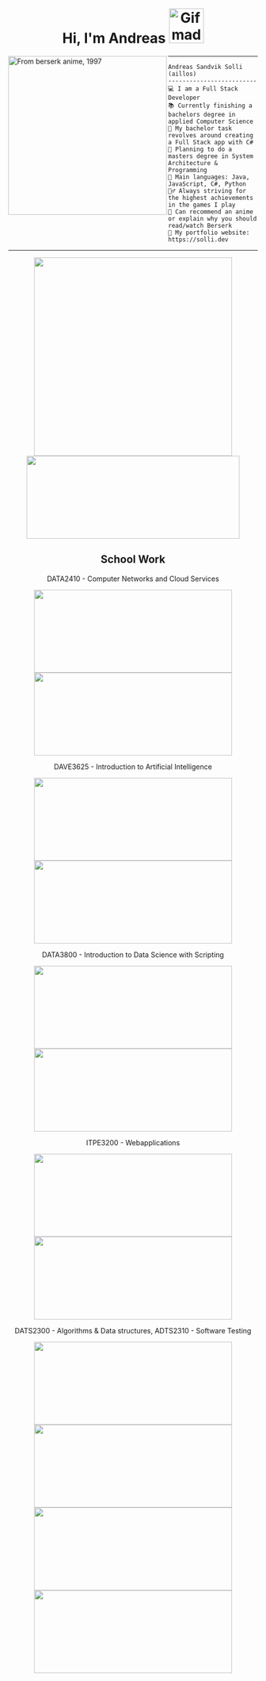 <h1 align="center"> Hi, I'm Andreas <img src="https://media4.giphy.com/media/v1.Y2lkPTc5MGI3NjExcTZ3b3FheDQ5MXNnOG1rb2Q5Z3pnYThjY2Z1a2kzMXZtanhqdjI2YSZlcD12MV9pbnRlcm5hbF9naWZfYnlfaWQmY3Q9cw/8D3Gf3h56UaFa1Iwx2/giphy.gif" width="70" alt="Gif made by me, 2017" /> </h1>

<img align="left" src="https://i.imgur.com/JHeol73.png" alt="From berserk anime, 1997" width="320" />
<hr>

```
Andreas Sandvik Solli (aillos)
-------------------------
💻 I am a Full Stack Developer
📚 Currently finishing a bachelors degree in applied Computer Science
🔭 My bachelor task revolves around creating a Full Stack app with C#
📝 Planning to do a masters degree in System Architecture & Programming
🌟 Main languages: Java, JavaScript, C#, Python
🧗‍♂️ Always striving for the highest achievements in the games I play
💬 Can recommend an anime or explain why you should read/watch Berserk
🔗 My portfolio website: https://solli.dev
```
<hr>

<div align="center" >
  <picture>
    <source
      srcset="https://github-readme-stats-aillos-projects.vercel.app/api?username=aillos&show_icons=true&theme=transparent"
      media="(prefers-color-scheme: dark)" width="400px"
    />
    <source
      srcset="https://github-readme-stats-aillos-projects.vercel.app/api?username=aillos&show_icons=true"
      media="(prefers-color-scheme: light), (prefers-color-scheme: no-preference)" width="400px"
    />
    <img src="https://github-readme-stats-aillos-projects.vercel.app/api?username=aillos&show_icons=true" width="400px" />
  </picture>
  
  <picture>
    <source
      srcset="https://github-readme-stats-git-dependabot-npman-374823-aillos-projects.vercel.app/api/top-langs/?username=aillos&layout=compact&theme=transparent&langs_count=12&hide_progress=true&card_width=430"
      media="(prefers-color-scheme: dark)"  height="167px" width="430px"
    />
    <source
      srcset="https://github-readme-stats-git-dependabot-npman-374823-aillos-projects.vercel.app/api/top-langs/?username=aillos&layout=compact&langs_count=12&hide_progress=true&card_width=430"
      media="(prefers-color-scheme: light), (prefers-color-scheme: no-preference)"  height="167px" width="430px"
    />
    <img src="https://github-readme-stats-git-dependabot-npman-374823-aillos-projects.vercel.app/api/top-langs/?username=aillos&layout=compact&langs_count=12&hide_progress=true&card_width=430"  height="167px" width="430px"/>
  </picture>
</div>

<div>
  <h2 align="center">School Work</h2>
  <div align="center">
  <p>DATA2410 - Computer Networks and Cloud Services</p>
    <a href="https://www.github.com/aillos/dataskyOblig1">
   <picture>
    <source
      srcset="https://github-readme-stats-git-dependabot-npman-374823-aillos-projects.vercel.app/api/pin?username=aillos&repo=dataskyOblig1&theme=transparent&card_width=400"
      media="(prefers-color-scheme: dark)"  height="167px" width="400px"
    />
    <source
      srcset="https://github-readme-stats-git-dependabot-npman-374823-aillos-projects.vercel.app/api/pin?username=aillos&repo=dataskyOblig1&card_width=400""
      media="(prefers-color-scheme: light), (prefers-color-scheme: no-preference)"  height="167px" width="400px"
    />
    <img src="https://github-readme-stats-git-dependabot-npman-374823-aillos-projects.vercel.app/api/pin?username=aillos&repo=dataskyOblig1&card_width=400"  
      height="167px" width="400px"/>
  </picture>
    </a>
    <a href="https://www.github.com/aillos/dataskyOblig2">
  <picture>
    <source
      srcset="https://github-readme-stats-git-dependabot-npman-374823-aillos-projects.vercel.app/api/pin?username=aillos&repo=dataskyOblig2&theme=transparent&card_width=400"
      media="(prefers-color-scheme: dark)"  height="167px" width="400px"
    />
    <source
      srcset="https://github-readme-stats-git-dependabot-npman-374823-aillos-projects.vercel.app/api/pin?username=aillos&repo=dataskyOblig2&card_width=400""
      media="(prefers-color-scheme: light), (prefers-color-scheme: no-preference)"  height="167px" width="400px"
    />
    <img src="https://github-readme-stats-git-dependabot-npman-374823-aillos-projects.vercel.app/api/pin?username=aillos&repo=dataskyOblig2&card_width=400"  
      height="167px" width="400px"/>
  </picture>
    </a>
  </div>
  <div align="center">
  <p>DAVE3625 - Introduction to Artificial Intelligence</p>
    <a href="https://www.github.com/aillos/introAiOblig1">
   <picture>
    <source
      srcset="https://github-readme-stats-git-dependabot-npman-374823-aillos-projects.vercel.app/api/pin?username=aillos&repo=introAiOblig1&theme=transparent&card_width=400"
      media="(prefers-color-scheme: dark)"  height="167px" width="400px"
    />
    <source
      srcset="https://github-readme-stats-git-dependabot-npman-374823-aillos-projects.vercel.app/api/pin?username=aillos&repo=introAiOblig1&card_width=400""
      media="(prefers-color-scheme: light), (prefers-color-scheme: no-preference)"  height="167px" width="400px"
    />
    <img src="https://github-readme-stats-git-dependabot-npman-374823-aillos-projects.vercel.app/api/pin?username=aillos&repo=introAiOblig1&card_width=400"  
      height="167px" width="400px"/>
  </picture>
    </a>
    <a href="https://www.github.com/aillos/introAiOblig2">
  <picture>
    <source
      srcset="https://github-readme-stats-git-dependabot-npman-374823-aillos-projects.vercel.app/api/pin?username=aillos&repo=introAiOblig2&theme=transparent&card_width=400"
      media="(prefers-color-scheme: dark)"  height="167px" width="400px"
    />
    <source
      srcset="https://github-readme-stats-git-dependabot-npman-374823-aillos-projects.vercel.app/api/pin?username=aillos&repo=introAiOblig2&card_width=400""
      media="(prefers-color-scheme: light), (prefers-color-scheme: no-preference)"  height="167px" width="400px"
    />
    <img src="https://github-readme-stats-git-dependabot-npman-374823-aillos-projects.vercel.app/api/pin?username=aillos&repo=introAiOblig2&card_width=400"  
      height="167px" width="400px"/>
  </picture>
    </a>
  </div>
    <div align="center">
  <p>DATA3800 - Introduction to Data Science with Scripting</p>
      <a href="https://www.github.com/aillos/FinnCrawler">
   <picture>
    <source
      srcset="https://github-readme-stats-git-dependabot-npman-374823-aillos-projects.vercel.app/api/pin?username=aillos&repo=FinnCrawler&theme=transparent&card_width=400"
      media="(prefers-color-scheme: dark)"  height="167px" width="400px"
    />
    <source
      srcset="https://github-readme-stats-git-dependabot-npman-374823-aillos-projects.vercel.app/api/pin?username=aillos&repo=FinnCrawler&card_width=400""
      media="(prefers-color-scheme: light), (prefers-color-scheme: no-preference)"  height="167px" width="400px"
    />
    <img src="https://github-readme-stats-git-dependabot-npman-374823-aillos-projects.vercel.app/api/pin?username=aillos&repo=FinnCrawler&card_width=400"  
      height="167px" width="400px"/>
  </picture>
      </a>
      <a href="https://www.github.com/aillos/dataSci">
  <picture>
    <source
      srcset="https://github-readme-stats-git-dependabot-npman-374823-aillos-projects.vercel.app/api/pin?username=aillos&repo=introAiOblig2&theme=transparent&card_width=400"
      media="(prefers-color-scheme: dark)"  height="167px" width="400px"
    />
    <source
      srcset="https://github-readme-stats-git-dependabot-npman-374823-aillos-projects.vercel.app/api/pin?username=aillos&repo=introAiOblig2&card_width=400""
      media="(prefers-color-scheme: light), (prefers-color-scheme: no-preference)"  height="167px" width="400px"
    />
    <img src="https://github-readme-stats-git-dependabot-npman-374823-aillos-projects.vercel.app/api/pin?username=aillos&repo=introAiOblig2&card_width=400"  
      height="167px" width="400px"/>
  </picture>
      </a>
  </div>
        <div align="center">
  <p>ITPE3200 - Webapplications</p>
      <a href="https://www.github.com/aillos/webAppOblig1">
   <picture>
    <source
      srcset="https://github-readme-stats-git-dependabot-npman-374823-aillos-projects.vercel.app/api/pin?username=aillos&repo=webAppOblig1&theme=transparent&card_width=400"
      media="(prefers-color-scheme: dark)"  height="167px" width="400px"
    />
    <source
      srcset="https://github-readme-stats-git-dependabot-npman-374823-aillos-projects.vercel.app/api/pin?username=aillos&repo=webAppOblig1&card_width=400""
      media="(prefers-color-scheme: light), (prefers-color-scheme: no-preference)"  height="167px" width="400px"
    />
    <img src="https://github-readme-stats-git-dependabot-npman-374823-aillos-projects.vercel.app/api/pin?username=aillos&repo=webAppOblig1&card_width=400"  
      height="167px" width="400px"/>
  </picture>
      </a>
        <a href="https://www.github.com/aillos/webAppOblig2">
  <picture>
    <source
      srcset="https://github-readme-stats-git-dependabot-npman-374823-aillos-projects.vercel.app/api/pin?username=aillos&repo=webAppOblig2&theme=transparent&card_width=400"
      media="(prefers-color-scheme: dark)"  height="167px" width="400px"
    />
    <source
      srcset="https://github-readme-stats-git-dependabot-npman-374823-aillos-projects.vercel.app/api/pin?username=aillos&repo=webAppOblig2&card_width=400""
      media="(prefers-color-scheme: light), (prefers-color-scheme: no-preference)"  height="167px" width="400px"
    />
    <img src="https://github-readme-stats-git-dependabot-npman-374823-aillos-projects.vercel.app/api/pin?username=aillos&repo=webAppOblig2&card_width=400"  
      height="167px" width="400px"/>
  </picture>
        </a>
  </div>
  <div align="center">
  <p>DATS2300 - Algorithms & Data structures, ADTS2310 - Software Testing</p>
      <a href="https://www.github.com/aillos/algdatOblig1">
   <picture>
    <source
      srcset="https://github-readme-stats-git-dependabot-npman-374823-aillos-projects.vercel.app/api/pin?username=aillos&repo=algdatOblig1&theme=transparent&card_width=400"
      media="(prefers-color-scheme: dark)"  height="167px" width="400px"
    />
    <source
      srcset="https://github-readme-stats-git-dependabot-npman-374823-aillos-projects.vercel.app/api/pin?username=aillos&repo=algdatOblig1&card_width=400""
      media="(prefers-color-scheme: light), (prefers-color-scheme: no-preference)"  height="167px" width="400px"
    />
    <img src="https://github-readme-stats-git-dependabot-npman-374823-aillos-projects.vercel.app/api/pin?username=aillos&repo=algdatOblig1&card_width=400"  
      height="167px" width="400px"/>
  </picture>
      </a>
        <a href="https://www.github.com/aillos/algdatOblig2">
  <picture>
    <source
      srcset="https://github-readme-stats-git-dependabot-npman-374823-aillos-projects.vercel.app/api/pin?username=aillos&repo=algdatOblig2&theme=transparent&card_width=400"
      media="(prefers-color-scheme: dark)"  height="167px" width="400px"
    />
    <source
      srcset="https://github-readme-stats-git-dependabot-npman-374823-aillos-projects.vercel.app/api/pin?username=aillos&repo=algdatOblig2&card_width=400""
      media="(prefers-color-scheme: light), (prefers-color-scheme: no-preference)"  height="167px" width="400px"
    />
    <img src="https://github-readme-stats-git-dependabot-npman-374823-aillos-projects.vercel.app/api/pin?username=aillos&repo=algdatOblig2&card_width=400"  
      height="167px" width="400px"/>
  </picture>
        </a>
          <a href="https://www.github.com/aillos/algdatOblig3">
   <picture>
    <source
      srcset="https://github-readme-stats-git-dependabot-npman-374823-aillos-projects.vercel.app/api/pin?username=aillos&repo=algdatOblig3&theme=transparent&card_width=400"
      media="(prefers-color-scheme: dark)"  height="167px" width="400px"
    />
    <source
      srcset="https://github-readme-stats-git-dependabot-npman-374823-aillos-projects.vercel.app/api/pin?username=aillos&repo=algdatOblig3&card_width=400""
      media="(prefers-color-scheme: light), (prefers-color-scheme: no-preference)"  height="167px" width="400px"
    />
    <img src="https://github-readme-stats-git-dependabot-npman-374823-aillos-projects.vercel.app/api/pin?username=aillos&repo=algdatOblig3&card_width=400"  
      height="167px" width="400px"/>
  </picture>
      </a>
          <a href="https://www.github.com/aillos/NettbankTesting">
   <picture>
    <source
      srcset="https://github-readme-stats-git-dependabot-npman-374823-aillos-projects.vercel.app/api/pin?username=aillos&repo=NettbankTesting&theme=transparent&card_width=400"
      media="(prefers-color-scheme: dark)"  height="167px" width="400px"
    />
    <source
      srcset="https://github-readme-stats-git-dependabot-npman-374823-aillos-projects.vercel.app/api/pin?username=aillos&repo=NettbankTesting&card_width=400""
      media="(prefers-color-scheme: light), (prefers-color-scheme: no-preference)"  height="167px" width="400px"
    />
    <img src="https://github-readme-stats-git-dependabot-npman-374823-aillos-projects.vercel.app/api/pin?username=aillos&repo=NettbankTesting&card_width=400"  
      height="167px" width="400px"/>
  </picture>
      </a>
  </div>
</div>


